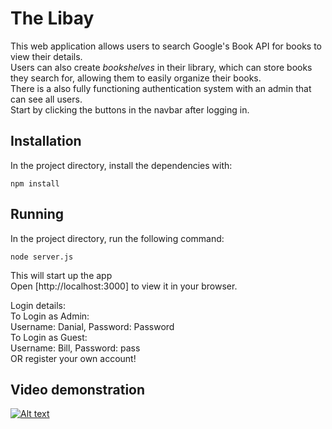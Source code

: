 # The Libay

This web application allows users to search Google's Book API for books to view their details.  
Users can also create _bookshelves_ in their library, which can store books they search for, allowing them to easily organize their books.  
There is a also fully functioning authentication system with an admin that can see all users.  
Start by clicking the buttons in the navbar after logging in.

## Installation

In the project directory, install the dependencies with:

```ssh
npm install
```

## Running

In the project directory, run the following command:

```ssh
node server.js
```

This will start up the app   
Open [http://localhost:3000] to view it in your browser.

Login details:  
To Login as Admin:  
Username: Danial, Password: Password  
To Login as Guest:  
Username: Bill, Password: pass  
OR register your own account!  

## Video demonstration

[![Alt text](https://img.youtube.com/vi/5vNyfQkGudM/0.jpg)](https://www.youtube.com/watch?v=5vNyfQkGudM)
